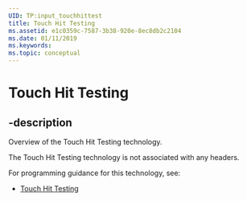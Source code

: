 ```yaml
---
UID: TP:input_touchhittest
title: Touch Hit Testing
ms.assetid: e1c0359c-7587-3b38-920e-8ec8db2c2104
ms.date: 01/11/2019
ms.keywords: 
ms.topic: conceptual
---
```


# Touch Hit Testing

## -description

Overview of the Touch Hit Testing technology.

The Touch Hit Testing technology is not associated with any headers.

For programming guidance for this technology, see:
* [Touch Hit Testing](https://docs.microsoft.com/previous-versions/windows/desktop/input_touchhittest)

